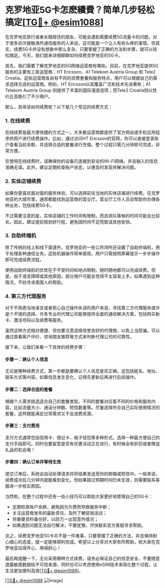 # 克罗地亚5G卡怎麽續費？简单几步轻松搞定[[TG💪+ @esim1088](https://t.me/s/esim1088)]

在克罗地亚旅行或者长期居住的朋友，可能会遇到需要续费5G流量卡的问题。对于很多初次接触海外通信服务的人来说，这可能是一个让人有些头疼的事情。但其实，续费5G卡并没有想象中那么复杂，只要掌握了正确的方法和步骤，就可以轻松搞定。今天，我们就来详细聊聊如何续费克罗地亚的5G卡。

首先，我们需要了解克罗地亚的5G网络运营商有哪些。目前，在克罗地亚提供5G服务的主要有三家运营商：HT Ericsson、A1 Telekom Austria Group 和 Tele2 Croatia。这些运营商各自有不同的资费套餐和服务特点，用户可以根据自己的需求选择合适的运营商。例如，HT Ericsson以其覆盖广泛和技术先进著称；A1 Telekom Austria Group 则提供了丰富的国际漫游选项；而Tele2 Croatia则以性价比高吸引了不少用户。

那么，具体该如何续费呢？以下是几个常见的续费方式：

### 1. 在线续费

在线续费是最方便快捷的方式之一。大多数运营商都提供了官方网站或手机应用程序供用户进行续费操作。比如，通过访问HT Ericsson的官网，你可以直接登录账户查看当前余额，并选择合适的套餐进行充值。整个过程只需几分钟即可完成，非常方便。

在使用在线续费时，请确保你的设备已连接到安全的Wi-Fi网络，并且输入的信息准确无误。此外，建议定期检查账户状态，以便及时发现并解决问题。

### 2. 实体店铺续费

如果你更喜欢面对面的服务体验，可以选择前往当地的实体店铺进行续费。在克罗地亚的大城市里，通常都能找到运营商的营业厅。营业厅工作人员会帮助你办理各种业务，包括续费5G卡。

不过需要注意的是，实体店铺的工作时间有限制，而且排队等候的时间可能会比较长。因此，建议提前规划好行程，避免因时间不足而耽误其他安排。

### 3. 自助终端机

除了传统的线上和线下渠道外，克罗地亚的一些公共场所还设置了自助终端机，用于处理各种通信业务。这些机器操作简单直观，用户只需按照屏幕提示一步步操作即可完成续费流程。

使用自助终端机的优势在于不受时间和地点限制，随时随地都可以完成续费。但是，由于语言障碍或其他原因，部分用户可能会觉得不太容易上手。如果遇到这种情况，不妨寻求周围人的帮助。

### 4. 第三方代理服务

对于不熟悉当地语言或者担心自己操作失误的用户来说，寻找第三方代理服务或许是个不错的选择。许多专业的代理公司能够提供全面的通信解决方案，包括购买新卡、激活号码以及续费等服务。

虽然这种方式相对便捷，但也要注意选择信誉良好的代理商，以免上当受骗。可以通过查看客户评价、咨询朋友推荐等方式来判断代理公司的可靠性。

接下来，让我们来看一下具体的续费步骤：

#### 步骤一：确认个人信息

无论是哪种续费方式，第一步都是要确认个人信息是否正确。这包括姓名、地址、联系方式等内容。如果信息发生变化，记得先更新后再进行后续操作。

#### 步骤二：选择合适的套餐

根据个人需求挑选适合自己的套餐类型。不同的套餐对应着不同的价格和服务内容，比如流量大小、通话分钟数、短信数量等。尽量选择符合自己实际使用情况的套餐，这样既能满足日常需求又不会浪费资源。

#### 步骤三：支付费用

支付方式通常包括信用卡、借记卡、电子钱包等多种形式。选择一种最方便自己的支付手段即可。同时也要留意是否有优惠活动正在进行，有时候会有折扣或者赠送礼品的机会哦！

#### 步骤四：确认订单并等待生效

提交订单后，系统会自动处理请求并将结果发送至你的邮箱或短信中。一般来说，续费成功后几分钟内就能看到变化，但如果超过预期时间仍未生效，则需要联系客服进一步核实原因。

当然啦，在整个过程中还有一些小技巧可以帮助大家更好地管理自己的5G卡：

- 定期检查账户余额，避免因为欠费而导致服务中断；
- 关注运营商发布的最新资讯，及时了解促销活动；
- 将重要资料备份好，以防万一出现意外情况；
- 如果遇到问题无法自行解决，不要犹豫，尽快联系官方客服寻求帮助。

总之，续费克罗地亚5G卡并不是一件难事，只要掌握了正确的方法，并且保持耐心细心的态度，就一定能够顺利完成。希望以上分享对大家有所帮助，祝大家在克罗地亚玩得开心、用得舒心！

最后再提醒一下，无论采用哪种方式续费，请务必保证自己的信息安全，不要随意透露敏感数据给不可信来源。同时也可以考虑使用eSIM技术来简化整个过程，让生活更加便利高效[[TG💪+ @esim1088](https://t.me/s/esim1088)]。

[[TG💪+ @esim1088](https://t.me/s/esim1088) ![Image](https://i.postimg.cc/4NQfJmqS/Snipaste-2025-05-13-00-14-12.png)]